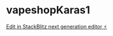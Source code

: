# vapeshopKaras1

[Edit in StackBlitz next generation editor ⚡️](https://stackblitz.com/~/github.com/Hoobinka/vapeshopKaras1)